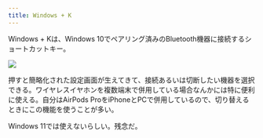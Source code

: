 ```yaml
---
title: Windows + K
---
```

Windows + Kは、Windows 10でペアリング済みのBluetooth機器に接続するショートカットキー。

![](https://lh5.googleusercontent.com/07XNxJHvogNOD9UN-FS-ryL1qA3WAGgtcUZcufAlo1vYALe7vgMNEL404lSxwky4b-XPE4AznrrBHdRcd1nbog7C5jGDYyLhyBY_C2fJv8OeJOXkRnUdb3dRflLaXoz4YpY1Ghp7gBZic0m-zSWjfoXm1lRiysddjpP7p5oxCizkNd0hSwLShZlg)

押すと簡略化された設定画面が生えてきて、接続あるいは切断したい機器を選択できる。ワイヤレスイヤホンを複数端末で併用している場合なんかには特に便利に使える。自分はAirPods ProをiPhoneとPCで併用しているので、切り替えるときにこの機能を使うことが多い。

Windows 11では使えないらしい。残念だ。
